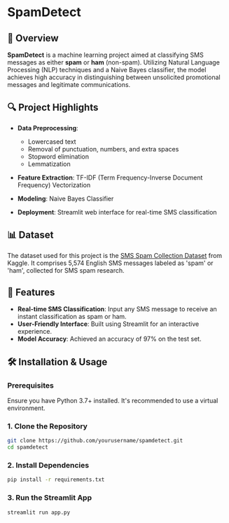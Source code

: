 # SpamDetect

## 📌 Overview

**SpamDetect** is a machine learning project aimed at classifying SMS messages as either **spam** or **ham** (non-spam). Utilizing Natural Language Processing (NLP) techniques and a Naive Bayes classifier, the model achieves high accuracy in distinguishing between unsolicited promotional messages and legitimate communications.

## 🔍 Project Highlights

- **Data Preprocessing**: 
  - Lowercased text
  - Removal of punctuation, numbers, and extra spaces
  - Stopword elimination
  - Lemmatization

- **Feature Extraction**: TF-IDF (Term Frequency-Inverse Document Frequency) Vectorization

- **Modeling**: Naive Bayes Classifier

- **Deployment**: Streamlit web interface for real-time SMS classification

## 📊 Dataset

The dataset used for this project is the [SMS Spam Collection Dataset](https://www.kaggle.com/datasets/uciml/sms-spam-collection-dataset) from Kaggle. It comprises 5,574 English SMS messages labeled as 'spam' or 'ham', collected for SMS spam research.

## 🚀 Features

- **Real-time SMS Classification**: Input any SMS message to receive an instant classification as spam or ham.
- **User-Friendly Interface**: Built using Streamlit for an interactive experience.
- **Model Accuracy**: Achieved an accuracy of 97% on the test set.

## 🛠️ Installation & Usage
### Prerequisites

Ensure you have Python 3.7+ installed. It's recommended to use a virtual environment.

### 1. Clone the Repository

```bash
git clone https://github.com/yourusername/spamdetect.git
cd spamdetect
```
### 2. Install Dependencies
```bash
pip install -r requirements.txt
```
### 3. Run the Streamlit App
```bash
streamlit run app.py
```

